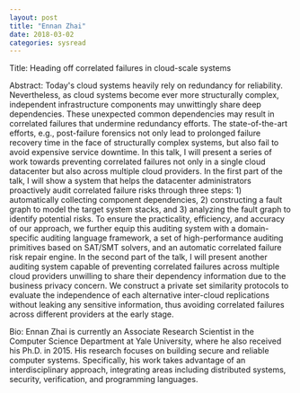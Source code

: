 ```yaml
---
layout: post
title: "Ennan Zhai"
date: 2018-03-02
categories: sysread
---
```


Title: Heading off correlated failures in cloud-scale systems

Abstract:
Today's cloud systems heavily rely on redundancy for reliability.
Nevertheless, as cloud systems become ever more structurally complex,
independent infrastructure components may unwittingly share deep
dependencies.  These unexpected common dependencies may result in
correlated failures that undermine redundancy efforts.  The
state-of-the-art efforts, e.g., post-failure forensics not only lead
to prolonged failure recovery time in the face of structurally complex
systems, but also fail to avoid expensive service downtime.  In this
talk, I will present a series of work towards preventing correlated
failures not only in a single cloud datacenter but also across
multiple cloud providers.  In the first part of the talk, I will show
a system that helps the datacenter administrators proactively audit
correlated failure risks through three steps: 1) automatically
collecting component dependencies, 2) constructing a fault graph to
model the target system stacks, and 3) analyzing the fault graph to
identify potential risks.  To ensure the practicality, efficiency, and
accuracy of our approach, we further equip this auditing system with a
domain-specific auditing language framework, a set of high-performance
auditing primitives based on SAT/SMT solvers, and an automatic
correlated failure risk repair engine.  In the second part of the
talk, I will present another auditing system capable of preventing
correlated failures across multiple cloud providers unwilling to share
their dependency information due to the business privacy concern.  We
construct a private set similarity protocols to evaluate the
independence of each alternative inter-cloud replications without
leaking any sensitive information, thus avoiding correlated failures
across different providers at the early stage.

Bio:
Ennan Zhai is currently an Associate Research Scientist in the
Computer Science Department at Yale University, where he also received
his Ph.D. in 2015. His research focuses on building secure and
reliable computer systems. Specifically, his work takes advantage of
an interdisciplinary approach, integrating areas including distributed
systems, security, verification, and programming languages.
